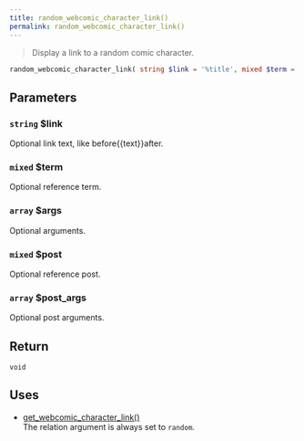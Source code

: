 ```yaml
---
title: random_webcomic_character_link()
permalink: random_webcomic_character_link()
---
```


> Display a link to a random comic character.

```php
random_webcomic_character_link( string $link = '%title', mixed $term = null, array $args = [], mixed $post = null, array $post_args = [] ) : void
```

## Parameters

### `string` $link
Optional link text, like before\{\{text}}after.

### `mixed` $term
Optional reference term.

### `array` $args
Optional arguments.

### `mixed` $post
Optional reference post.

### `array` $post_args
Optional post arguments.

## Return

`void`

## Uses
- [get_webcomic_character_link()](get_webcomic_character_link())  
The relation argument is always set to
`random`.
